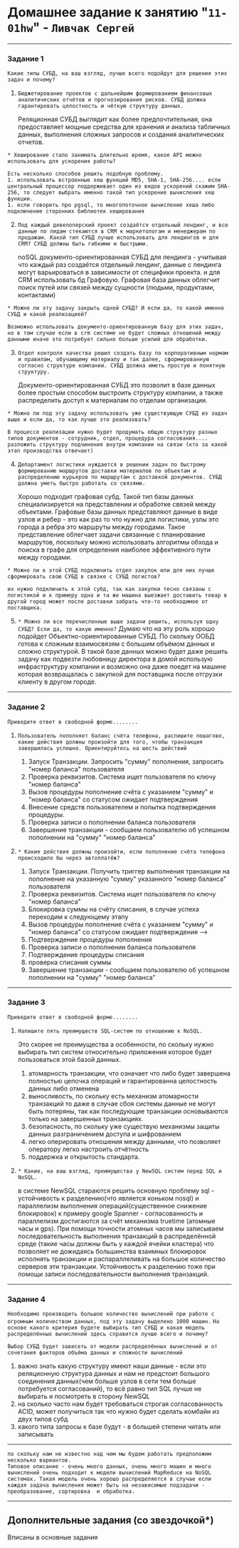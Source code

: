 # Домашнее задание к занятию "`11-01hw`" - `Ливчак Сергей`

---

### Задание 1

`Какие типы СУБД, на ваш взгляд, лучше всего подойдут для решения этих задач и почему?`

1. `Бюджетирование проектов с дальнейшим формированием финансовых аналитических отчётов и прогнозирования рисков. СУБД должна гарантировать целостность и чёткую структуру данных.`

    Реляционная СУБД выглядит как более предпочтительная, она предоставляет мощные средства для хранения и анализа табличных данных, выполнения сложных запросов и создания аналитических отчетов.

 `* Хеширование стало занимать длительно время, какое API можно использовать для ускорения работы?`

    Есть несколько способов решить подобную проблему.
    1. использовать встроенные хеш функций MD5, SHA-1, SHA-256.... если центральный процессор поддерживает один из видов ускорений скажим SHA-256, то следует выбрать именно такой тип ускорение вычисления хеш функции.
    1. если говорить про pgsql, то многопоточное вычисление хеша либо подключение сторонних библиотек хеширования 


2. `Под каждый девелоперский проект создаётся отдельный лендинг, и все данные по лидам стекаются в CRM к маркетологам и менеджерам по продажам. Какой тип СУБД лучше использовать для лендингов и для CRM? СУБД должны быть гибкими и быстрыми.`

    noSQL документо-ориентированная СУБД для лендинга - учитывая что каждый раз создаётся отдельный лендинг, данные с лендинга могут варьироваться в зависимости от специфики проекта.
    и для CRM использовать бд Графовую. Графовая база данных облегчит поиск путей или связей между сущности (людьми, продуктами, контактами)

 `* Можно ли эту задачу закрыть одной СУБД? И если да, то какой именно СУБД и какой реализацией?`

    Возможно использовать документо-ориентированную базу для этих задач, но в том случае если в crm системе не будет сложных отношений между данными иначе это потребует сильно больше усилий для обработки. 


3. `Отдел контроля качества решил создать базу по корпоративным нормам и правилам, обучающему материалу и так далее, сформированную согласно структуре компании. СУБД должна иметь простую и понятную структуру.`

    Документо-ориентированная СУБД это позволит в базе данных более простым способом выстроить структуру компании, а также распределить доступ к материалам по отделам организации. 

 `* Можно ли под эту задачу использовать уже существующую СУБД из задач выше и если да, то как лучше это реализовать?`

    В процессе реализации нужно будет продумать общую структуру разных типов документов - сотрудник, отдел, процедура согласования.... разложить структуру подчинения внутри компании на связи (кто за какой этап производства отвечает)


4. `Департамент логистики нуждается в решении задач по быстрому формированию маршрутов доставки материалов по объектам и распределению курьеров по маршрутам с доставкой документов. СУБД должна уметь быстро работать со связями.`

    Хорошо подходит графовая субд. Такой тип базы данных специализируется на представлении и обработке связей между объектами. Графовые базы данных представляют данные в виде узлов и ребер - это как раз то что нужно для логистики, узлы это города а ребра это маршруты между городами. Такое представление облегчает задачи связанные с планирование маршрутов, поскольку можно использовать алгоритмы обхода и поиска в графе для определения наиболее эффективного пути между городами.

 `* Можно ли к этой СУБД подключить отдел закупок или для них лучше сформировать свою СУБД в связке с СУБД логистов?`

    их нужно подключить к этой субд, так как закупки тесно связаны с логистикой и к примеру одна и та же машина выезжает доставить товар в другой город может после доставки забрать что-то необходимое от поставщика.


5. `* Можно ли все перечисленные выше задачи решить, используя одну СУБД? Если да, то какую именно?`
    Думаю что на эту роль хорошо подойдет Объектно-ориентированные СУБД. По скольку ООБД готова к сложным взаимосвязям с большим объёмом данных и сложно структурой. В такой базе данных можно будет даже решить задачу как подвезти любовницу директора в домой использую инфраструктуру компании и возможно она даже поедет на машине которая возвращалась с закупкой для поставщика после отгрузки клиенту в другом городе. 
 

---

### Задание 2

`Приведите ответ в свободной форме........`

1. `Пользователь пополняет баланс счёта телефона, распишите пошагово, какие действия должны произойти для того, чтобы транзакция завершилась успешно. Ориентируйтесь на шесть действий`

    1. Запуск Транзакции. Запросить "сумму" пополнения, запросить "номер баланса" пользователя 
    1. Проверка реквизитов. Система ищет пользователя по ключу "номер баланса"
    1. Вызов процедуры пополнение счёта с указанием "сумму" и "номер баланса" со статусом ожидает подтверждения 
    1. Внесение средств пользователем и попытка подтверждения процедуры.
    1. Проверка записи о пополнении баланса пользователя
    1. Завершение транзакции - сообщаем пользователю об успешном пополнении на "сумму" "номер баланса"


1. `* Какие действия должны произойти, если пополнение счёта телефона происходило бы через автоплатёж?`

    1. Запуск Транзакции. Получить триггер выполнения транзакции на пополнение на указанную "сумму" указанного "номер баланса" пользователя
    1. Проверка реквизитов. Система ищет пользователя по ключу "номер баланса"
    1. Блокировка суммы на счёту списания, в случае успеха переходим к следующему этапу
    1. Вызов процедуры пополнение счёта с указанием "сумму" и "номер баланса" со статусом ожидает подтверждения  -->
    1. Подтверждение  процедуры пополнения
    1. Проверка записи о пополнении баланса пользователя  
    1. Подтверждение процедуры списания
    1. проверка списания суммы 
    1. Завершение транзакции - сообщаем пользователю об успешном пополнении на "сумму" "номер баланса"

---

### Задание 3

`Приведите ответ в свободной форме........`

1. `Напишите пять преимуществ SQL-систем по отношению к NoSQL.`

    Это скорее не преимущества а особенности, по скольку нужно выбирать тип систем относительно приложения которое будет пользоваться этой базой данных.
    1. атомарность транзакции, что означает что либо будет завершена полностью цепочка операций и гарантированна целостность данных либо отменена
    2. выносливость, по скольку есть механизм атомарности транзакций то даже в случае сбоя системы данные не могут быть потеряны, так как последующие транзакции основываются только на завершенных транзакциях.
    3. безопасность, по скольку уже существую механизмы защиты данных разграничением доступа и шифрованием
    4. легко оперировать отношения между данными, что позволяет оператору легко настроить отчётность
    5. поддержка и открытость стандарта.
1. `* Какие, на ваш взгляд, преимущества у NewSQL систем перед SQL и NoSQL.`

    в системе NewSQL стараются решить основную проблему sql - устойчивость к разделению(что является коньком nosql) и параллелизм выполнения операций(существенное снижение блокировок)
    к примеру google Spanner - согласованность и параллелизм достигаются за счёт механизма truetime (атомные часы и gps). При помощи точности атомных часов мы записываем последовательность выполнения транзакций в распределённой среде (такие часы должны быть у каждой ячейки кластера) что позволяет не дожидаясь большинства взаимных блокировок исполнять транзакции и распараллеливать на большое количество серверов эти транзакции. Устойчивость к разделению тоже при помощи записи последовательности выполнения транзакций.

---

### Задание 4

`Необходимо производить большое количество вычислений при работе с огромным количеством данных, под эту задачу выделено 1000 машин.`
`На основе какого критерия будете выбирать тип СУБД и какая модель распределённых вычислений здесь справится лучше всего и почему?`

    Выбор СУБД будет зависеть от модели распределённых вычислений и от сочетания факторов объёма данных и сложности вычислений 
   1. важно знать какую структуру имеют наши данные - если это реляционную структура данных и нам не предстоит большого соединения данных(чем больше узлов в сети тем больше потребуется согласований), то всё равно тип SQL лучше не выбирать и посмотреть в сторону NewSQL
   2. на сколько часто нам будет требоваться строгая согласованность ACID, может получиться так что нужно будет сделать комбайн из двух типов субд
   3. какого типа запросы к базе будут - в большей степени читать или записывать 

---
    по скольку нам не известно над чем мы будем работать предположим несколько вариантов. 
    Типовое описание - очень много данных, очень много машин и много вычислений очень подходит к модели вычислений MapReduce на NoSQL системах. Такая модель очень хорошо распределяется в случае если каждая задача вычисления может быть на независимые подзадачи - преобразование, сортировка  и обработка.

---

## Дополнительные задания (со звездочкой*)

Вписаны в основные задания 